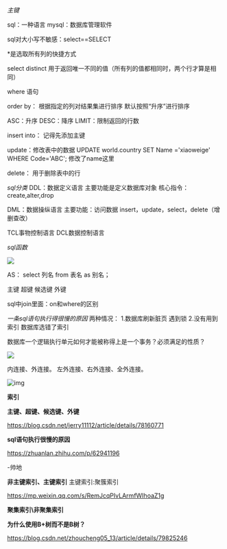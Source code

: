 *主键*

sql：一种语言
mysql：数据库管理软件

sql对大小写不敏感：select==SELECT

*是选取所有列的快捷方式

select distinct 用于返回唯一不同的值（所有列的值都相同时，两个行才算是相同）

where 语句

order by：
根据指定的列对结果集进行排序
默认按照“升序”进行排序

ASC：升序
DESC：降序
LIMIT：限制返回的行数

insert into：
记得先添加主键

update：修改表中的数据
UPDATE world.country SET Name ='xiaoweige' WHERE Code='ABC';
修改了name这里

delete：
用于删除表中的行

*sql分类*
DDL：数据定义语言
主要功能是定义数据库对象
核心指令：create,alter,drop

DML：数据操纵语言
主要功能：访问数据
insert，update，select，delete（增删查改）

TCL事物控制语言
DCL数据控制语言

*sql函数*


![](media/16153549368833.jpg)

AS：
select 列名 from 表名 as 别名；

主键 超键 候选键 外键

sql中join里面：on和where的区别

*一条sql语句执行得很慢的原因*
两种情况：
1.数据库刷新脏页 遇到锁
2.没有用到索引 数据库选错了索引

数据库一个逻辑执行单元如何才能被称得上是一个事务？必须满足的性质？


![](media/16154610815940.jpg)

内连接、外连接。
左外连接、右外连接、全外连接。

![img](https://image-static.segmentfault.com/276/780/2767807589-5c122586a23c4_fix732)



**索引**

**主键、超键、候选键、外键**

https://blog.csdn.net/jerry11112/article/details/78160771



**sql语句执行很慢的原因**

https://zhuanlan.zhihu.com/p/62941196

-帅地



**非主键索引、主键索引**
主键索引:聚簇索引

https://mp.weixin.qq.com/s/RemJcqPIvLArmfWIhoaZ1g



**聚集索引\非聚集索引**



**为什么使用B+树而不是B树？**

https://blog.csdn.net/zhoucheng05_13/article/details/79825246

